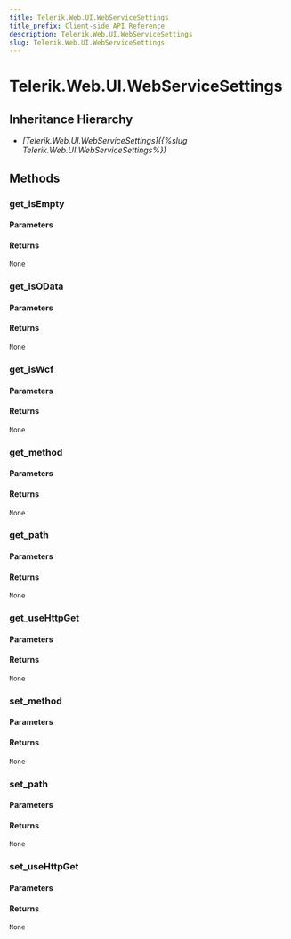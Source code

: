```yaml
---
title: Telerik.Web.UI.WebServiceSettings
title_prefix: Client-side API Reference
description: Telerik.Web.UI.WebServiceSettings
slug: Telerik.Web.UI.WebServiceSettings
---
```


# Telerik.Web.UI.WebServiceSettings  

## Inheritance Hierarchy

* *[Telerik.Web.UI.WebServiceSettings]({%slug Telerik.Web.UI.WebServiceSettings%})*


## Methods

###  get_isEmpty

#### Parameters

#### Returns

`None` 

### get_isOData

#### Parameters

#### Returns

`None` 

### get_isWcf

#### Parameters

#### Returns

`None` 

### get_method

#### Parameters

#### Returns

`None` 

### get_path

#### Parameters

#### Returns

`None` 

### get_useHttpGet

#### Parameters

#### Returns

`None` 

### set_method

#### Parameters

#### Returns

`None` 

### set_path

#### Parameters

#### Returns

`None` 

### set_useHttpGet

#### Parameters

#### Returns

`None` 



